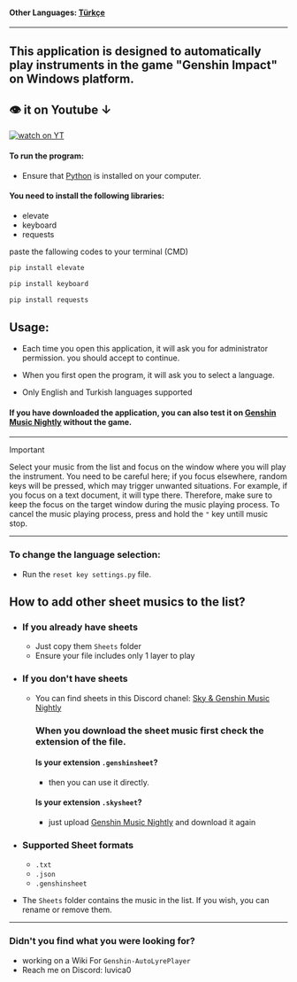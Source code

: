 #### Other Languages: [Türkçe]()

---
## This application is designed to automatically play instruments in the game "Genshin Impact" on Windows platform.

## 👁 it on Youtube ↓
[![watch on YT](https://i3.ytimg.com/vi/gg87Hzbvlx4/maxresdefault.jpg)](https://www.youtube.com/watch?v=gg87Hzbvlx4)



#### To run the program:
* Ensure that [Python](https://www.python.org) is installed on your computer.
#### You need to install the following libraries:
* elevate
* keyboard
* requests

paste the fallowing codes to your terminal (CMD)

```cmd
pip install elevate
```

```cmd
pip install keyboard
```

```cmd
pip install requests
```

## Usage:

* Each time you open this application, it will ask you for administrator permission. you should accept to continue.

* When you first open the program, it will ask you to select a language.

* Only English and Turkish languages supported




#### If you have downloaded the application, you can also test it on [Genshin Music Nightly](https://specy.github.io/genshinMusic/) without the game.


---

> [!IMPORTANT]
> Select your music from the list and focus on the window where you will play the instrument. You need to be careful here; if you focus elsewhere, random keys will be pressed, which may trigger unwanted situations.
For example, if you focus on a text document, it will type there. Therefore, make sure to keep the focus on the target window during the music playing process. To cancel the music playing process, press and hold the `"` key untill music stop.

---
### To change the language selection:
* Run the `reset key settings.py` file.

## How to add other sheet musics to the list?

* ### If you already have sheets 
    * Just copy them `Sheets` folder
    * Ensure your file includes only 1 layer to play


* ### If you don't have sheets
    * You can find sheets in this Discord chanel: [Sky & Genshin Music Nightly](https://discord.com/invite/Arsf65YYHq)
        ### When you download the sheet music first check the extension of the file.
        #### Is your extension  `.genshinsheet`?
        * then you can use it directly.
        #### Is your extension  `.skysheet`?
        * just upload [Genshin Music Nightly](https://specy.github.io/genshinMusic) and download it again


* ### Supported Sheet formats
    * `.txt`
    * `.json`
    * `.genshinsheet`
    


* The `Sheets` folder contains the music in the list. If you wish, you can rename or remove them.


---
### Didn't you find what you were looking for?
* working on a Wiki For `Genshin-AutoLyrePlayer`
* Reach me on Discord: luvica0


